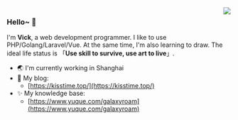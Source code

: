 <img align="right" src="https://github-readme-stats.vercel.app/api?username=GalaxySuze&show_icons=true&theme=calm" />

### Hello~ 👋
I'm **Vick**, a web development programmer. I like to use PHP/Golang/Laravel/Vue. At the same time, I'm also learning to draw. The ideal life status is 「**Use skill to survive, use art to live**」.

- 🌏 I'm currently working in Shanghai
- 🎈 My blog:
  - [https://kisstime.top/](https://kisstime.top/)
- ✨ My knowledge base:
  - [https://www.yuque.com/galaxyroam](https://www.yuque.com/galaxyroam)
